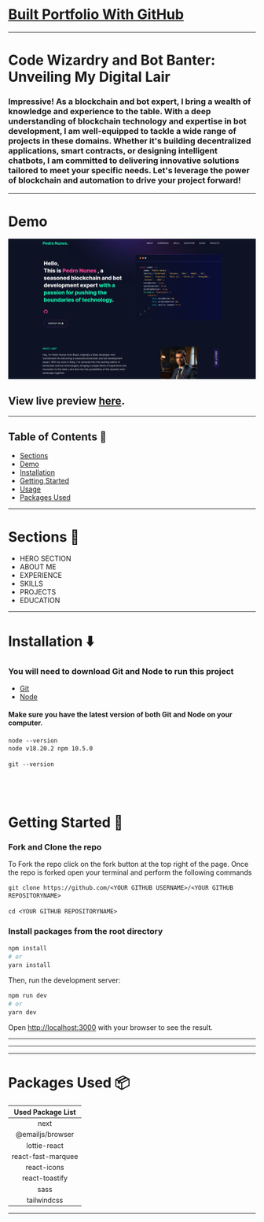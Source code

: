 # [Built Portfolio With GitHub ](https://github.com/pedronunes1207/pedroportfolio.git)

---

# Code Wizardry and Bot Banter: Unveiling My Digital Lair

### Impressive! As a blockchain and bot expert, I bring a wealth of knowledge and experience to the table. With a deep understanding of blockchain technology and expertise in bot development, I am well-equipped to tackle a wide range of projects in these domains. Whether it's building decentralized applications, smart contracts, or designing intelligent chatbots, I am committed to delivering innovative solutions tailored to meet your specific needs. Let's leverage the power of blockchain and automation to drive your project forward!

---

# Demo

![](./public/image/screen.png)

## View live preview [here](https://pedronunes1207.netlify.app/).

---

## Table of Contents :scroll:

- [Sections](#sections-bookmark)
- [Demo](#demo-movie_camera)
- [Installation](#installation-arrow_down)
- [Getting Started](#getting-started-dart)
- [Usage](#usage-joystick)
- [Packages Used](#packages-used-package)

---

# Sections :bookmark:

- HERO SECTION
- ABOUT ME
- EXPERIENCE
- SKILLS
- PROJECTS
- EDUCATION

---

# Installation :arrow_down:

### You will need to download Git and Node to run this project

- [Git](https://git-scm.com/downloads)
- [Node](https://nodejs.org/en/download/)

#### Make sure you have the latest version of both Git and Node on your computer.

```
node --version
node v18.20.2 npm 10.5.0

git --version
```

## <br />

# Getting Started :dart:

### Fork and Clone the repo

To Fork the repo click on the fork button at the top right of the page. Once the repo is forked open your terminal and perform the following commands

```
git clone https://github.com/<YOUR GITHUB USERNAME>/<YOUR GITHUB REPOSITORYNAME>

cd <YOUR GITHUB REPOSITORYNAME>
```

### Install packages from the root directory

```bash
npm install
# or
yarn install
```

Then, run the development server:

```bash
npm run dev
# or
yarn dev
```

Open [http://localhost:3000](http://localhost:3000) with your browser to see the result.

---

---

---

# Packages Used :package:

| Used Package List  |
| :----------------: |
|        next        |
|  @emailjs/browser  |
|    lottie-react    |
| react-fast-marquee |
|    react-icons     |
|   react-toastify   |
|        sass        |
|    tailwindcss     |

---
